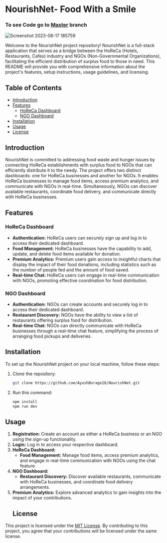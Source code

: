 # NourishNet- Food With a Smile
<h3>
  
To see Code go to [Master](https://github.com/AyushBorage28/NourishNet/tree/master) branch

</h3>

![Screenshot 2023-08-17 185759](https://github.com/AyushBorage28/NourishNet/assets/99349720/83b134e7-3b61-4447-8497-b3ecea460e8a)

Welcome to the NourishNet project repository! NourishNet is a full-stack application that serves as a bridge between the HoReCa (Hotels, Restaurants, Cafes) industry and NGOs (Non-Governmental Organizations), facilitating the efficient distribution of surplus food to those in need. This README will provide you with comprehensive information about the project's features, setup instructions, usage guidelines, and licensing.

## Table of Contents

- [Introduction](#introduction)
- [Features](#features)
  - [HoReCa Dashboard](#horeca-dashboard)
  - [NGO Dashboard](#ngo-dashboard)
- [Installation](#installation)
- [Usage](#usage)
- [License](#license)

## Introduction

NourishNet is committed to addressing food waste and hunger issues by connecting HoReCa establishments with surplus food to NGOs that can efficiently distribute it to the needy. The project offers two distinct dashboards: one for HoReCa businesses and another for NGOs. It enables HoReCa businesses to manage food items, access premium analytics, and communicate with NGOs in real-time. Simultaneously, NGOs can discover available restaurants, coordinate food delivery, and communicate directly with HoReCa businesses.

## Features

### HoReCa Dashboard

- **Authentication:** HoReCa users can securely sign up and log in to access their dedicated dashboard.
- **Food Management:** HoReCa businesses have the capability to add, update, and delete food items available for donation.
- **Premium Analytics:** Premium users gain access to insightful charts that display the impact of their food donations, including statistics such as the number of people fed and the amount of food saved.
- **Real-time Chat:** HoReCa users can engage in real-time communication with NGOs, promoting effective coordination for food distribution.

### NGO Dashboard

- **Authentication:** NGOs can create accounts and securely log in to access their dedicated dashboard.
- **Restaurant Discovery:** NGOs have the ability to view a list of restaurants offering surplus food for distribution.
- **Real-time Chat:** NGOs can directly communicate with HoReCa businesses through a real-time chat feature, simplifying the process of arranging food pickups and deliveries.

## Installation

To set up the NourishNet project on your local machine, follow these steps:

1. Clone the repository:

   ```bash
   git clone https://github.com/AyushBorage28/NourishNet.git
2. Run this command:
   ```bash
   npm install
   npm run dev
 ## Usage

1. **Registration:** Create an account as either a HoReCa business or an NGO using the sign-up functionality.
2. **Login:** Log in to access your respective dashboard.
3. **HoReCa Dashboard:**
   - **Food Management:** Manage food items, access premium analytics, and engage in real-time communication with NGOs using the chat feature.
4. **NGO Dashboard:**
   - **Restaurant Discovery:** Discover available restaurants, communicate with HoReCa businesses, and coordinate food delivery arrangements.
5. **Premium Analytics:** Explore advanced analytics to gain insights into the impact of your contributions.
   ## License

This project is licensed under the [MIT License](LICENSE). By contributing to this project, you agree that your contributions will be licensed under the same license.
